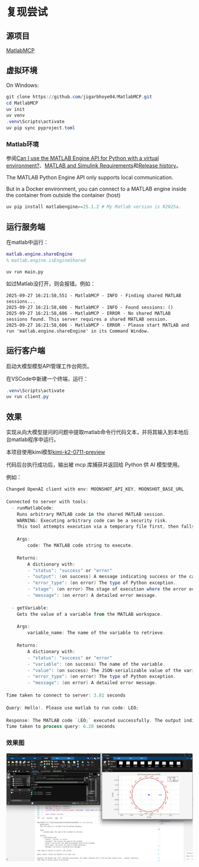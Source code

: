 # 复现尝试

## 源项目

[MatlabMCP](https://github.com/jigarbhoye04/MatlabMCP)

## 虚拟环境

On Windows:
```powershell
git clone https://github.com/jigarbhoye04/MatlabMCP.git
cd MatlabMCP
uv init
uv venv
.venv\Scripts\activate
uv pip sync pyproject.toml 
```

###  Matlab环境

参阅[Can I use the MATLAB Engine API for Python with a virtual environment?](https://ww2.mathworks.cn/matlabcentral/answers/2086093-can-i-use-the-matlab-engine-api-for-python-with-a-virtual-environment)、[MATLAB and Simulink Requirements](https://ww2.mathworks.cn/support/requirements/python-compatibility.html)和[Release history](https://pypi.org/project/matlabengine/#history)。

The MATLAB Python Engine API only supports local communication.

But in a Docker environment, you can connect to a MATLAB engine inside the container from outside the container (host)

```powershell
uv pip install matlabengine==25.1.2 # My Matlab version is R2025a.
```

## 运行服务端

在matlab中运行：

```m
matlab.engine.shareEngine
% matlab.engine.isEngineShared
```

```
uv run main.py
```

如过Matlab没打开，则会报错。例如：

```
2025-09-27 16:21:58,551 - MatlabMCP - INFO - Finding shared MATLAB sessions...
2025-09-27 16:21:58,606 - MatlabMCP - INFO - Found sessions: ()
2025-09-27 16:21:58,606 - MatlabMCP - ERROR - No shared MATLAB sessions found. This server requires a shared MATLAB session.
2025-09-27 16:21:58,606 - MatlabMCP - ERROR - Please start MATLAB and run 'matlab.engine.shareEngine' in its Command Window.
```

## 运行客户端

启动大模型模型API管理工作台网页。

在VSCode中新建一个终端，运行：

```powershell
.venv\Scripts\activate
uv run client.py
```

## 效果

实现从向大模型提问的问题中提取matlab命令行代码文本，并将其输入到本地后台matlab程序中运行。

本项目使用kimi模型[kimi-k2-0711-preview](https://platform.moonshot.cn/)

代码后台执行成功后，输出被 mcp 库捕获并返回给 Python 供 AI 模型使用。

例如：

```powershell
Changed OpenAI client with env: MOONSHOT_API_KEY, MOONSHOT_BASE_URL

Connected to server with tools:
  - runMatlabCode:
    Runs arbitrary MATLAB code in the shared MATLAB session.
    WARNING: Executing arbitrary code can be a security risk.
    This tool attempts execution via a temporary file first, then falls back to eng.evalc() to capture output.

    Args:
        code: The MATLAB code string to execute.

    Returns:
        A dictionary with:
        - "status": "success" or "error"
        - "output": (on success) A message indicating success or the captured output from eng.evalc().
        - "error_type": (on error) The type of Python exception.
        - "stage": (on error) The stage of execution where the error occurred.
        - "message": (on error) A detailed error message.

  - getVariable:
    Gets the value of a variable from the MATLAB workspace.

    Args:
        variable_name: The name of the variable to retrieve.

    Returns:
        A dictionary with:
        - "status": "success" or "error"
        - "variable": (on success) The name of the variable.
        - "value": (on success) The JSON-serializable value of the variable.
        - "error_type": (on error) The type of Python exception.
        - "message": (on error) A detailed error message.

Time taken to connect to server: 3.81 seconds

Query: Hello!. Please use matlab to run code: LEO;

Response: The MATLAB code `LEO;` executed successfully. The output indicates that a file has been saved to the `..\output` directory.
Time taken to process query: 6.28 seconds
```

### 效果图

![命令模型调用LEO.m文件](example.png)


